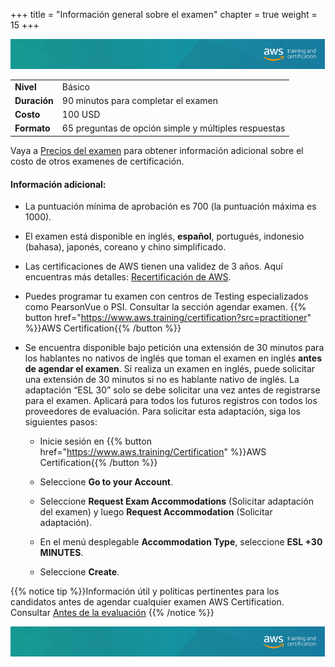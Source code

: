 +++ 
title = "Información general sobre el examen" 
chapter = true 
weight = 15 
+++

<img src="images/logo-bar.png" alt="drawing"/>

|  |  |
| ------ | ----------- |
| **Nivel**  | Básico |
| **Duración** | 90 minutos para completar el examen |
| **Costo** | 100 USD |
| **Formato** | 65 preguntas de opción simple y múltiples respuestas |

Vaya a <a href="https://aws.amazon.com/es/certification/policies/before-testing/#Exam_pricing" target="_blank">Precios del examen</a> para obtener información adicional sobre el costo de otros examenes de certificación.

#### Información adicional:

- La puntuación mínima de aprobación es 700 (la puntuación máxima es 1000).

- El examen está disponible en inglés, **español**, portugués, indonesio (bahasa), japonés, coreano y chino simplificado.

- Las certificaciones de AWS tienen una validez de 3 años. Aquí encuentras más detalles: <a href="https://aws.amazon.com/es/certification/recertification/" target="_blank">Recertificación de AWS</a>.

- Puedes programar tu examen con centros de Testing especializados como PearsonVue o PSI. Consultar la sección agendar examen. {{% button href="https://www.aws.training/certification?src=practitioner" %}}AWS Certification{{% /button %}}

- Se encuentra disponible bajo petición una extensión de 30 minutos para los hablantes no nativos de inglés que toman el examen en inglés **antes de agendar el examen**. Si realiza un examen en inglés, puede solicitar una extensión de 30 minutos si no es hablante nativo de inglés. La adaptación “ESL 30” solo se debe solicitar una vez antes de registrarse para el examen. Aplicará para todos los futuros registros con todos los proveedores de evaluación. Para solicitar esta adaptación, siga los siguientes pasos:

	- Inicie sesión en {{% button href="https://www.aws.training/Certification" %}}AWS Certification{{% /button %}}

	- Seleccione **Go to your Account**.

	- Seleccione **Request Exam Accommodations** (Solicitar adaptación del examen) y luego **Request Accommodation** (Solicitar adaptación).

	- En el menú desplegable **Accommodation Type**, seleccione **ESL +30 MINUTES**.
	
	- Seleccione **Create**.

{{% notice tip %}}Información útil y políticas pertinentes para los candidatos antes de agendar cualquier examen AWS Certification. Consultar <a href="https://aws.amazon.com/es/certification/policies/before-testing/" target="_blank">Antes de la evaluación</a>
{{% /notice %}}

<img src="images/logo-bar.png" alt="drawing"/>